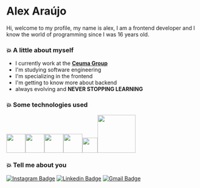<h1>Alex Araújo</h1>

<p>Hi, welcome to my profile, my name is alex, I am a frontend developer and I know the world of programming since I was 16 years old.</p>

<h3>💥 A little about myself</h3>

- I currently work at the <a href="https://www.extranet.ceuma.br/hotsite/">**Ceuma Group**</a>
- I'm studying software engineering
- I'm specializing in the frontend
- I'm getting to know more about backend
- always evolving and **NEVER STOPPING LEARNING**

<h3>💥 Some technologies used</h3>
  <p>
  <img src="https://media.giphy.com/media/XAxylRMCdpbEWUAvr8/giphy.gif" width="50" /><img src="https://media.giphy.com/media/fsEaZldNC8A1PJ3mwp/giphy.gif" width="50" /><img src="https://media.giphy.com/media/ln7z2eWriiQAllfVcn/giphy.gif" width="50" /><img src="https://media.giphy.com/media/eNAsjO55tPbgaor7ma/giphy.gif" width="50" /><img src="https://media3.giphy.com/media/kdFc8fubgS31b8DsVu/giphy.webp" width="40" /><img src="https://media.giphy.com/media/kH1DBkPNyZPOk0BxrM/giphy.gif" width="100" />
</p>

<h3>💥 Tell me about you</h3>

[![Instagram Badge](https://img.shields.io/badge/Instagram-E4405F?style=for-the-badge&logo=instagram&logoColor=white)](https://www.instagram.com/eualexone/) 
[![Linkedin Badge](https://img.shields.io/badge/LinkedIn-E4405F?style=for-the-badge&logo=linkedin&logoColor=white)](https://www.linkedin.com/in/eu-alex/) 
[![Gmail Badge](https://img.shields.io/badge/Gmail-E4405F?style=for-the-badge&logo=gmail&logoColor=white)](mailto:eu.alex.ar@gmail.com)
